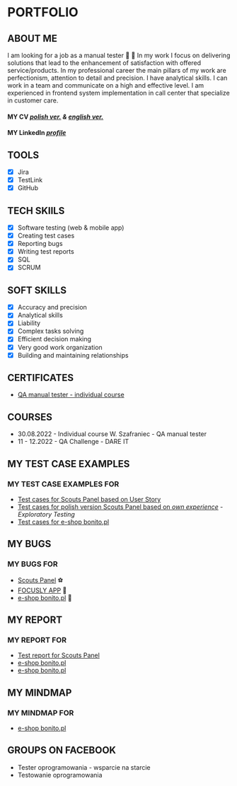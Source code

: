 # PORTFOLIO
## ABOUT ME
I am looking for a job as a manual tester :mag_right: :bug: In my work I focus on delivering solutions that lead to the enhancement of satisfaction with offered service/products. In my professional career the main pillars of my work are perfectionism, attention to detail and precision. I have analytical skills. I can work in a team and communicate on a high and effective level. I am experienced in frontend system implementation in call center that specialize in customer care.
#### MY CV [*polish ver.*](https://drive.google.com/file/d/1elAQlbcxUQcUetfsdC4s9OqtNXqUNGZH/view?usp=share_link) *&* [*english ver.*](https://drive.google.com/file/d/1YxBOrRkVxlLRf2zsKugiUWFe7413ZeAs/view?usp=share_link)
#### MY LinkedIn [*profile*](www.linkedin.com/in/joanna-konik-karczewska-1921a924b)

## TOOLS
- [x] Jira
- [x] TestLink
- [x] GitHub
## TECH SKIILS
- [x] Software testing (web & mobile app)
- [x] Creating test cases
- [x] Reporting bugs
- [x] Writing test reports
- [x] SQL
- [x] SCRUM
## SOFT SKILLS
- [x] Accuracy and precision
- [x] Analytical skills
- [x] Liability
- [x] Complex tasks solving
- [x] Efficient decision making
- [x] Very good work organization
- [x] Building and maintaining relationships
## CERTIFICATES
* [QA manual tester - individual course](https://drive.google.com/file/d/17BJ62wX9C7qqnuFXlXe0rO6wsl8znUlr/view?usp=share_link)
## COURSES
* 30.08.2022 - Individual course W. Szafraniec - QA manual tester
* 11 - 12.2022 - QA Challenge - DARE IT
## MY TEST CASE EXAMPLES
### MY TEST CASE EXAMPLES FOR
* [Test cases for Scouts Panel based on User Story](https://docs.google.com/spreadsheets/d/1pktYOvva2EH0U7ixQA7B8eZjI_xEWv-k/edit?usp=sharing&ouid=102495179488717236756&rtpof=true&sd=true)
* [Test cases for polish version Scouts Panel based on *own experience*](https://docs.google.com/spreadsheets/d/1nn6H2g1wuZ40Idh5qz9mLMMYqW_QeTGk/edit?usp=sharing&ouid=102495179488717236756&rtpof=true&sd=true) - *Exploratory Testing*
* [Test cases for e-shop bonito.pl](https://drive.google.com/file/d/1nDdS8oEuV8I2ajxNIv4DovsHT4_c4zj4/view?usp=sharing)
## MY BUGS
### MY BUGS FOR 
* [Scouts Panel](https://docs.google.com/spreadsheets/d/1073vGUSzrlxxvDqCOZxLaYZnBjw61Y7Dt4xAeBSQcXA/edit?usp=sharing) ⚽
* [FOCUSLY APP](https://docs.google.com/spreadsheets/d/1OTbKdH6J0KUXovK25_keQevShC6WpW79u7h-hneiXs8/edit?usp=sharing) 🙏
* [e-shop bonito.pl](https://drive.google.com/file/d/1juqcXegV6JJyNMBR2SxIsUyBzOVUeqJc/view?usp=sharing) 📖
## MY REPORT
### MY REPORT FOR 
* [Test report for Scouts Panel](https://docs.google.com/document/d/1i9otL6GiEcbY270c3kWJ8xqT8NsKEJnEjCWlTiUwdeo/edit?usp=sharing)
* [e-shop bonito.pl](https://drive.google.com/file/d/1CVKfxRfpoGZYCqCFSB6CmJ1NoSrTgv4z/view?usp=sharing)
* [e-shop bonito.pl](https://docs.google.com/spreadsheets/d/1pKMm1YYPaw75XNgC7yY1UMwpPGLs-o_1/edit?usp=sharing&ouid=102495179488717236756&rtpof=true&sd=true)
## MY MINDMAP
### MY MINDMAP FOR
* [e-shop bonito.pl](https://drive.google.com/file/d/15QKc5sE8oCprt1LSJ4_3Yw5NqR3Hqpfz/view?usp=sharing)
## GROUPS ON FACEBOOK
* Tester oprogramowania - wsparcie na starcie
* Testowanie oprogramowania
